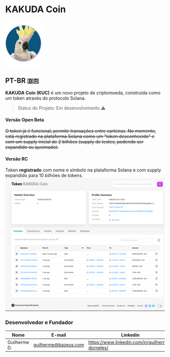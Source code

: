 # KAKUDA Coin
<img src="https://github.com/gdelima97/kakuda-crypto/blob/main/images/ico.png" width=115 >

## PT-BR 🇧🇷

**KAKUDA Coin (KUC)** é um novo projeto de criptomoeda, construída como um token através do protocolo Solana.
> Status do Projeto: Em desenvolvimento :warning:

#### Versão Open Beta
~~O token já é funcional, permite transações entre carteiras.
No momento, está registrado na plataforma Solana como um "token desconhecido" e com um supply inicial de 2 bilhões (supply de testes, podendo ser expandido ou queimado).~~

#### Versão RC
Token **registrado** com nome e símbolo na plataforma Solana e com supply expandido para 10 bilhões de tokens.
<img src="https://github.com/gdelima97/kakuda-crypto/blob/main/images/screenshot_metadata.png?raw=true" width=750>

### Desenvolvedor e Fundador

|Nome|E-mail|Linkedin|GitHUb|
| -------- | -------- | -------- |-------- |
|Guilherme D.|guilherme@bazeus.com|https://www.linkedin.com/in/guilherme-dorneles/|https://github.com/gdelima97|
